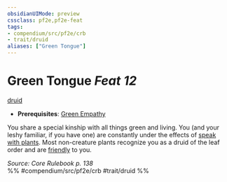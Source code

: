 ```yaml
---
obsidianUIMode: preview
cssclass: pf2e,pf2e-feat
tags:
- compendium/src/pf2e/crb
- trait/druid
aliases: ["Green Tongue"]
---
```

# Green Tongue  *Feat 12*  
[druid](/rules/traits/druid.md)  

- **Prerequisites**: [Green Empathy](/compendium/feats/green-empathy.md)

You share a special kinship with all things green and living. You (and your leshy familiar, if you have one) are constantly under the effects of [speak with plants](/compendium/spells/speak-with-plants.md). Most non-creature plants recognize you as a druid of the leaf order and are [friendly](/rules/conditions.md#Friendly) to you.

*Source: Core Rulebook p. 138*  
%% #compendium/src/pf2e/crb #trait/druid %%